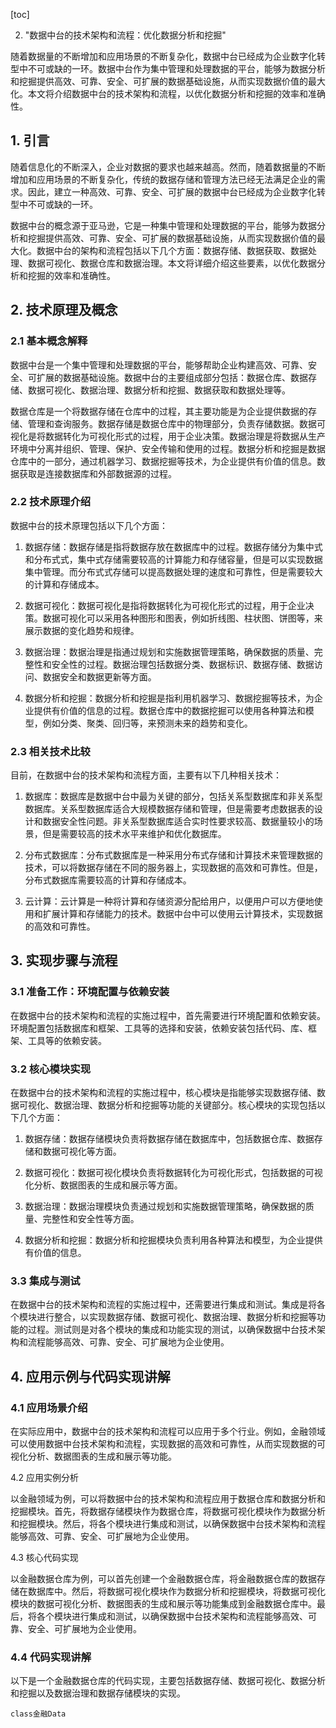 
[toc]                    
                
                
2. "数据中台的技术架构和流程：优化数据分析和挖掘"

随着数据量的不断增加和应用场景的不断复杂化，数据中台已经成为企业数字化转型中不可或缺的一环。数据中台作为集中管理和处理数据的平台，能够为数据分析和挖掘提供高效、可靠、安全、可扩展的数据基础设施，从而实现数据价值的最大化。本文将介绍数据中台的技术架构和流程，以优化数据分析和挖掘的效率和准确性。

## 1. 引言

随着信息化的不断深入，企业对数据的要求也越来越高。然而，随着数据量的不断增加和应用场景的不断复杂化，传统的数据存储和管理方法已经无法满足企业的需求。因此，建立一种高效、可靠、安全、可扩展的数据中台已经成为企业数字化转型中不可或缺的一环。

数据中台的概念源于亚马逊，它是一种集中管理和处理数据的平台，能够为数据分析和挖掘提供高效、可靠、安全、可扩展的数据基础设施，从而实现数据价值的最大化。数据中台的架构和流程包括以下几个方面：数据存储、数据获取、数据处理、数据可视化、数据仓库和数据治理。本文将详细介绍这些要素，以优化数据分析和挖掘的效率和准确性。

## 2. 技术原理及概念

### 2.1 基本概念解释

数据中台是一个集中管理和处理数据的平台，能够帮助企业构建高效、可靠、安全、可扩展的数据基础设施。数据中台的主要组成部分包括：数据仓库、数据存储、数据可视化、数据治理、数据分析和挖掘、数据获取和数据处理等。

数据仓库是一个将数据存储在仓库中的过程，其主要功能是为企业提供数据的存储、管理和查询服务。数据存储是数据仓库中的物理部分，负责存储数据。数据可视化是将数据转化为可视化形式的过程，用于企业决策。数据治理是将数据从生产环境中分离并组织、管理、保护、安全传输和使用的过程。数据分析和挖掘是数据仓库中的一部分，通过机器学习、数据挖掘等技术，为企业提供有价值的信息。数据获取是连接数据库和外部数据源的过程。

### 2.2 技术原理介绍

数据中台的技术原理包括以下几个方面：

1. 数据存储：数据存储是指将数据存放在数据库中的过程。数据存储分为集中式和分布式式，集中式存储需要较高的计算能力和存储容量，但是可以实现数据集中管理。而分布式式存储可以提高数据处理的速度和可靠性，但是需要较大的计算和存储成本。

2. 数据可视化：数据可视化是指将数据转化为可视化形式的过程，用于企业决策。数据可视化可以采用各种图形和图表，例如折线图、柱状图、饼图等，来展示数据的变化趋势和规律。

3. 数据治理：数据治理是指通过规划和实施数据管理策略，确保数据的质量、完整性和安全性的过程。数据治理包括数据分类、数据标识、数据存储、数据访问、数据安全和数据更新等方面。

4. 数据分析和挖掘：数据分析和挖掘是指利用机器学习、数据挖掘等技术，为企业提供有价值的信息的过程。数据仓库中的数据挖掘可以使用各种算法和模型，例如分类、聚类、回归等，来预测未来的趋势和变化。

### 2.3 相关技术比较

目前，在数据中台的技术架构和流程方面，主要有以下几种相关技术：

1. 数据库：数据库是数据中台中最为关键的部分，包括关系型数据库和非关系型数据库。关系型数据库适合大规模数据存储和管理，但是需要考虑数据表的设计和数据安全性问题。非关系型数据库适合实时性要求较高、数据量较小的场景，但是需要较高的技术水平来维护和优化数据库。

2. 分布式数据库：分布式数据库是一种采用分布式存储和计算技术来管理数据的技术，可以将数据存储在不同的服务器上，实现数据的高效和可靠性。但是，分布式数据库需要较高的计算和存储成本。

3. 云计算：云计算是一种将计算和存储资源分配给用户，以便用户可以方便地使用和扩展计算和存储能力的技术。数据中台中可以使用云计算技术，实现数据的高效和可靠性。

## 3. 实现步骤与流程

### 3.1 准备工作：环境配置与依赖安装

在数据中台的技术架构和流程的实施过程中，首先需要进行环境配置和依赖安装。环境配置包括数据库和框架、工具等的选择和安装，依赖安装包括代码、库、框架、工具等的依赖安装。

### 3.2 核心模块实现

在数据中台的技术架构和流程的实施过程中，核心模块是指能够实现数据存储、数据可视化、数据治理、数据分析和挖掘等功能的关键部分。核心模块的实现包括以下几个方面：

1. 数据存储：数据存储模块负责将数据存储在数据库中，包括数据仓库、数据存储和数据可视化等方面。

2. 数据可视化：数据可视化模块负责将数据转化为可视化形式，包括数据的可视化分析、数据图表的生成和展示等方面。

3. 数据治理：数据治理模块负责通过规划和实施数据管理策略，确保数据的质量、完整性和安全性等方面。

4. 数据分析和挖掘：数据分析和挖掘模块负责利用各种算法和模型，为企业提供有价值的信息。

### 3.3 集成与测试

在数据中台的技术架构和流程的实施过程中，还需要进行集成和测试。集成是将各个模块进行整合，以实现数据存储、数据可视化、数据治理、数据分析和挖掘等功能的过程。测试则是对各个模块的集成和功能实现的测试，以确保数据中台技术架构和流程能够高效、可靠、安全、可扩展地为企业使用。

## 4. 应用示例与代码实现讲解

### 4.1 应用场景介绍

在实际应用中，数据中台的技术架构和流程可以应用于多个行业。例如，金融领域可以使用数据中台技术架构和流程，实现数据的高效和可靠性，从而实现数据的可视化分析、数据图表的生成和展示等功能。

4.2 应用实例分析

以金融领域为例，可以将数据中台的技术架构和流程应用于数据仓库和数据分析和挖掘模块。首先，将数据存储模块作为数据仓库，将数据可视化模块作为数据分析和挖掘模块。然后，将各个模块进行集成和测试，以确保数据中台技术架构和流程能够高效、可靠、安全、可扩展地为企业使用。

4.3 核心代码实现

以金融数据仓库为例，可以首先创建一个金融数据仓库，将金融数据仓库的数据存储在数据库中。然后，将数据可视化模块作为数据分析和挖掘模块，将数据可视化模块的数据可视化分析、数据图表的生成和展示等功能集成到金融数据仓库中。最后，将各个模块进行集成和测试，以确保数据中台技术架构和流程能够高效、可靠、安全、可扩展地为企业使用。

### 4.4 代码实现讲解

以下是一个金融数据仓库的代码实现，主要包括数据存储、数据可视化、数据分析和挖掘以及数据治理和数据存储模块的实现。

```
class金融Data

